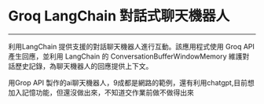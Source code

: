 # Groq LangChain 對話式聊天機器人

***
利用LangChain 提供支援的對話聊天機器人進行互動。該應用程式使用 Groq API 產生回應，並利用 LangChain 的 ConversationBufferWindowMemory 維護對話歷史記錄，為聊天機器人的回應提供上下文。

用Grop API 製作的ai聊天機器人，9成都是網路的範例，還有利用chatgpt,目前想加入記憶功能，但還沒做出來，不知道交作業前做不做得出來